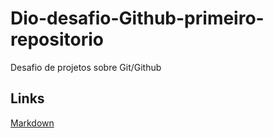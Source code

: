 # Dio-desafio-Github-primeiro-repositorio
Desafio de projetos sobre Git/Github


## Links
[Markdown](https://www.markdownguide.org/basic-syntax/)
